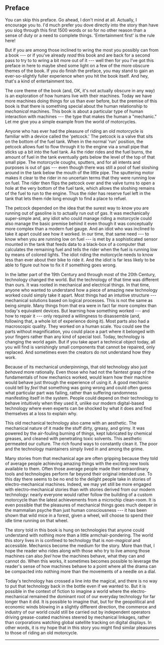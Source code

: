 
[//]: # (./two_preface.md)

[//]: # (This is _two_ underscore preface because it should come after the diagrams.)


## Preface 

You can skip this preface. Go ahead, I don't mind at all. Actually, I encourage you to. I'd much prefer you dove directly into the story than have you slog through this first 1500 words or so for no other reason than a sense of duty or a need to complete things. 'Entertainment first' is the rule here!

But if you are among those inclined to wring the most you possibly can from a book --- or if you've already _read_ this book and are back for a second pass to try to to wring a bit more out of it --- well then for you I've got this preface in here to maybe shed some light on a few of the more obscure themes of the book. If you do finish the preface, you may stand to gain an ever-so-slightly fuller experience when you hit the book itself. And hey, that's a kind of entertainment too.

The core theme of the book (and, OK, it's not actually obscure in any way) is an exploration of how humans live with their machines. Today we have more machines doing things for us than ever before, but the premise of this book is that there is something special about the human relationship to _mechanical_ machines. This book is about a particular type of human interaction with machines  --- the type that makes the human a "mechanic." Let me give you a simple example from the world of motorcycles.

Anyone who has ever had the pleasure of riding an old motorcycle is familiar with a device called the 'petcock.' The petcock is a valve that sits on the bottom of the fuel tank. When in the normal 'run' position, the petcock allows fuel to flow through it to the engine via a small pipe that sticks up a bit into the fuel tank. As the rider rides and the fuel burns, the amount of fuel in the tank eventually gets below the level of the top of that small pipe. The motorcycle coughs, sputters, and for all intents and purposes is out of gas --- even though there was still a pool of fuel sloshing around in the tank below the mouth of the little pipe. The sputtering motor makes it clear to the rider in no uncertain terms that they were running low on fuel. The rider then flips the petcock over and the valve turns to open a hole at the very bottom of the fuel tank, which allows the sloshing remains of the fuel to run to the engine. Thus the rider has reserve fuel left in the tank that lets them ride long enough to find a place to refuel.

The petcock depended on the idea that the surest way to know you are running out of gasoline is to actually run out of gas. It was mechanically super-simple and, any idiot who could manage riding a motorcycle could also manage the basic premise behind it even though it was conceptually more complex than a modern fuel gauge. And an idiot who was inclined to take it apart could see how it worked. In our time, that same need --- to know when you are running low on fuel --- is met by a sophisticated sensor mounted in the tank that feeds data to a black-box of a computer that calculates the remaining fuel and tells the rider when the fuel is running low by means of colored lights. The idiot riding the motorcycle needs to know less than ever about their bike to ride it. And the idiot is far less likely to be able to figure out how to fix it if something goes wrong.

In the latter part of the 19th Century and through most of the 20th Century, technology changed the world. But the technology of that time was different than ours. It was rooted in mechanical and electrical things. In that time, anyone who wanted to understand how a piece of amazing new technology worked could simply take it apart. Most things had an intuitive structure --- mechanical solutions based on logical processes. This is not the same as being _simple_. Many things from that era were in fact far more complex than today's equivalent devices. But learning how something worked --- and how to repair it --- only required a willingness to disassemble (and, following that, a whole lot of experience doing it). Most parts also had a macroscopic quality. They worked on a human scale. You could see the parts without magnification, you could place a part where it belonged with your fingers rather than any kind of special tool. Today, technology is changing the world again. But if you take apart a technical object today, all you will find is vanishingly small components that cannot be repaired, only replaced. And sometimes even the creators do not understand how they work.

Because of its mechanical underpinnings, that old technology also just _behaved_ more rationally. Even those who had not the faintest grasp of the fundamentals of how mechanics worked, would learn how their machine would behave just through the experience of using it. A good mechanic could tell by _feel_ that something was going wrong and could often guess what particular part was failing, rather than suffering randomness manifesting itself in the system. People could depend on their technology to behave intuitively when they used it, unlike our modern digital-based technology where even experts can be shocked by what it does and find themselves at a loss to explain why.

This old mechanical technology also came with an aesthetic. The mechanical nature of it made the stuff dirty, greasy, and grimy. It was powered by the air-fouling burning of things, kept lubricated by chemical greases, and cleaned with penetrating toxic solvents. This aesthetic permeated our culture. The rich found ways to constantly clean it. The poor and the technology maintainers simply lived in and among the grime.

Many stories from that mechanical age are often gripping because they told of average people achieving amazing things with the exciting new tools available to them. Often those average people made their extraordinary tools and technologies perform far beyond their original intended use. To this day there seems to be no end to the delight people take in stories of electro-mechanical machines. Indeed, we may yet still be more engaged with electro-mechanical stories than with stories derived from our modern technology: nearly everyone would rather follow the building of a custom motorcycle than the latest achievements from a microchip clean-room. It is even possible that the pleasures of mechanical things goes much deeper in the mammalian psyche than just human consciousness --- it has been shown that wild mice in a forest, given a wheel, will choose to spend their idle time running on that wheel.

The story told in this book is hung on technologies that anyone could understand with nothing more than a little armchair-pondering. The world this story lives in is confined to technology that is _non-magical_ and accessible. Mechanics become the medium for the story. More than that, I hope the reader who rides along with those who try to live among those machines can also _feel_ how the machines behave, what they can and cannot do. When this works, it sometimes becomes possible to leverage the reader's sense of how machines behave to a point where all the drama can be compacted into nothing more than the movements of a needle on a dial. 

Today's technology has crossed a line into the magical, and there is no way to put that technology back in the bottle even if we wanted to. But it is possible in the context of fiction to imagine a world where the electro-mechanical remained the dominant root of our everyday technology for far longer than it did. It is possible to imagine that, but for the geopolitical and economic winds blowing in a slightly different direction, the commerce and industry of our world could still be carried out by independent operators driving grease-coated machines steered by mechanical linkages, rather than corporations watching global satellite tracking on digital displays. In other words, it is my hope that in this story you might find similar pleasures to those of riding an old motorcycle.

--------------------------------------------------------------------------------



